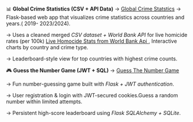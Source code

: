 📊 **Global Crime Statistics (CSV + API Data)** -> [Global Crime Statstics](https://global-crime-stats.vercel.app/)
-> Flask-based web app that visualizes crime statistics across countries and years.( 2019- 2023/2024).

-> Uses a cleaned merged *CSV dataset + World Bank API* for live homicide rates (per 100k) [Live  Homocide Stats from World Bank Api ](https://data.worldbank.org/indicator/VC.IHR.PSRC.P5?locations=IN), Interactive charts by  country and crime type.

-> Leaderboard-style view for top countries with highest crime counts.

🎮 **Guess the Number Game (JWT + SQL)** -> [Guess The Number Game](https://flask-projects-2r96.vercel.app/login)

-> Fun number-guessing game built with *Flask + JWT authentication*.

-> User registration & login with JWT-secured cookies.Guess a random number within limited attempts.

-> Persistent high-score leaderboard using  *Flask SQLAlchemy + SQLite*.